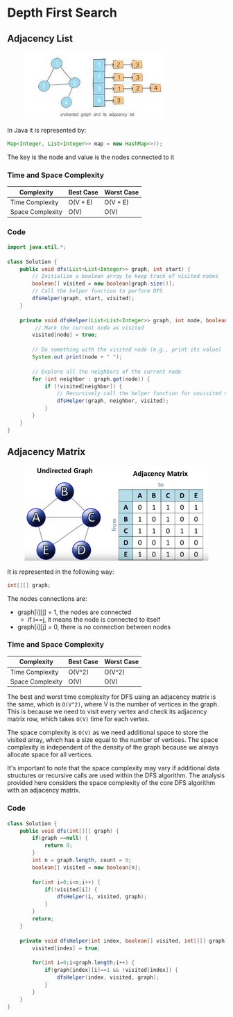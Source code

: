 # Depth First Search

## Adjacency List

<figure><img src="../../.gitbook/assets/image (70).png" alt=""><figcaption></figcaption></figure>

In Java it is represented by:

```java
Map<Integer, List<Integer>> map = new HashMap<>();
```

The key is the node and value is the nodes connected to it



### Time and Space Complexity

| Complexity       | Best Case | Worst Case |
| ---------------- | --------- | ---------- |
| Time Complexity  | O(V + E)  | O(V + E)   |
| Space Complexity | O(V)      | O(V)       |

### Code&#x20;

```java
import java.util.*;

class Solution {
    public void dfs(List<List<Integer>> graph, int start) {
        // Initialize a boolean array to keep track of visited nodes
        boolean[] visited = new boolean[graph.size()]; 
        // Call the helper function to perform DFS
        dfsHelper(graph, start, visited); 
    }
    
    private void dfsHelper(List<List<Integer>> graph, int node, boolean[] visited) {
         // Mark the current node as visited
        visited[node] = true;
        
        // Do something with the visited node (e.g., print its value)
        System.out.print(node + " "); 
        
        // Explore all the neighbors of the current node
        for (int neighbor : graph.get(node)) {
            if (!visited[neighbor]) {
                // Recursively call the helper function for unvisited neighbors
                dfsHelper(graph, neighbor, visited); 
            }
        }
    }
}
```

## Adjacency Matrix

<figure><img src="../../.gitbook/assets/image (4).png" alt=""><figcaption></figcaption></figure>

It is represented in the following way:

```java
int[][] graph;
```

The nodes connections are:

* graph\[i]\[j] = 1, the nodes are connected
  * if i==j, it means the node is connected to itself
* graph\[i]\[j] = 0, there is no connection between nodes

### Time and Space Complexity

| Complexity       | Best Case | Worst Case |
| ---------------- | --------- | ---------- |
| Time Complexity  | O(V^2)    | O(V^2)     |
| Space Complexity | O(V)      | O(V)       |

The best and worst time complexity for DFS using an adjacency matrix is the same, which is `O(V^2)`, where V is the number of vertices in the graph. This is because we need to visit every vertex and check its adjacency matrix row, which takes `O(V)` time for each vertex.

The space complexity is `O(V)` as we need additional space to store the visited array, which has a size equal to the number of vertices. The space complexity is independent of the density of the graph because we always allocate space for all vertices.

It's important to note that the space complexity may vary if additional data structures or recursive calls are used within the DFS algorithm. The analysis provided here considers the space complexity of the core DFS algorithm with an adjacency matrix.

### Code

```java
class Solution {
    public void dfs(int[][] graph) {
        if(graph ==null) {
            return 0;
        }
        int n = graph.length, count = 0;
        boolean[] visited = new boolean[n];

        for(int i=0;i<n;i++) {
            if(!visited[i]) {
                dfsHelper(i, visited, graph);
            }
        }
        return;
    }

    private void dfsHelper(int index, boolean[] visited, int[][] graph) {
        visited[index] = true;

        for(int i=0;i<graph.length;i++) {
            if(graph[index][i]==1 && !visited[index]) {
                dfsHelper(index, visited, graph);
            }
        }
    }
}
```
